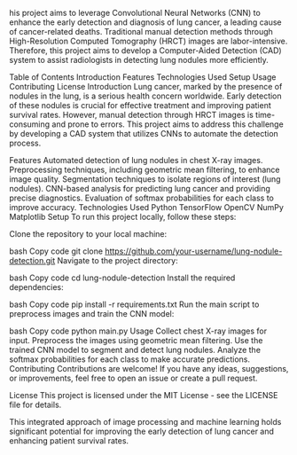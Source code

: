 his project aims to leverage Convolutional Neural Networks (CNN) to enhance the early detection and diagnosis of lung cancer, a leading cause of cancer-related deaths. Traditional manual detection methods through High-Resolution Computed Tomography (HRCT) images are labor-intensive. Therefore, this project aims to develop a Computer-Aided Detection (CAD) system to assist radiologists in detecting lung nodules more efficiently.

Table of Contents
Introduction
Features
Technologies Used
Setup
Usage
Contributing
License
Introduction
Lung cancer, marked by the presence of nodules in the lung, is a serious health concern worldwide. Early detection of these nodules is crucial for effective treatment and improving patient survival rates. However, manual detection through HRCT images is time-consuming and prone to errors. This project aims to address this challenge by developing a CAD system that utilizes CNNs to automate the detection process.

Features
Automated detection of lung nodules in chest X-ray images.
Preprocessing techniques, including geometric mean filtering, to enhance image quality.
Segmentation techniques to isolate regions of interest (lung nodules).
CNN-based analysis for predicting lung cancer and providing precise diagnostics.
Evaluation of softmax probabilities for each class to improve accuracy.
Technologies Used
Python
TensorFlow
OpenCV
NumPy
Matplotlib
Setup
To run this project locally, follow these steps:

Clone the repository to your local machine:

bash
Copy code
git clone https://github.com/your-username/lung-nodule-detection.git
Navigate to the project directory:

bash
Copy code
cd lung-nodule-detection
Install the required dependencies:

bash
Copy code
pip install -r requirements.txt
Run the main script to preprocess images and train the CNN model:

bash
Copy code
python main.py
Usage
Collect chest X-ray images for input.
Preprocess the images using geometric mean filtering.
Use the trained CNN model to segment and detect lung nodules.
Analyze the softmax probabilities for each class to make accurate predictions.
Contributing
Contributions are welcome! If you have any ideas, suggestions, or improvements, feel free to open an issue or create a pull request.

License
This project is licensed under the MIT License - see the LICENSE file for details.

This integrated approach of image processing and machine learning holds significant potential for improving the early detection of lung cancer and enhancing patient survival rates.





